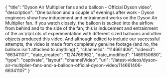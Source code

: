 {
    "title": "Dyson Air Multiplier fans and a balloon - Official Dyson video",
    "description": "One balloon and a couple of evenings after work - Dyson engineers show how inducement and entrainment works on the Dyson Air Multiplier fan. If you watch closely, the balloon is sucked into the airflow from behind and to the side of the fan; this is inducement and entrainment of the air.\n\nLots of experimentation with different sized balloons and other objects produced this video. And although edited to include our successful attempts, the video is made from completely genuine footage (and no, the balloon isn't attached to anything).",
    "channelid": "114661406",
    "videoid": "66341107",
    "date_created": "1274769962",
    "date_modified": "1469150680",
    "type": "captivate",
    "layout": "channelVideo",
    "url": "\/latest-videos\/dyson-air-multiplier-fans-and-a-balloon-official-dyson-video\/114661406-66341107"
}